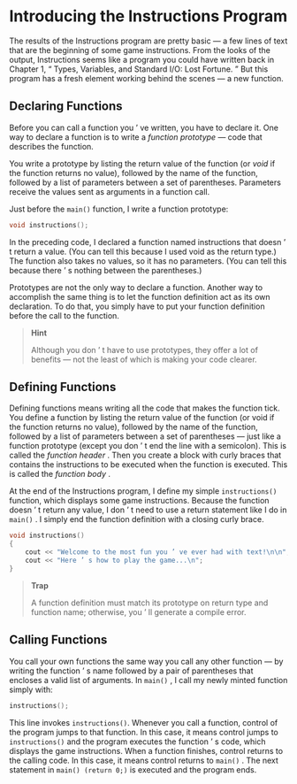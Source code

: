 # Introducing the Instructions Program 

The results of the Instructions program are pretty basic — a few lines of text that are the beginning of some game instructions. From the looks of the output, Instructions seems like a program you could have written back in Chapter 1, “ Types, Variables, and Standard I/O: Lost Fortune. ” But this program has a fresh element working behind the scenes — a new function.

## Declaring Functions 
Before you can call a function you ’ ve written, you have to declare it. One way to declare a function is to write a _function prototype_ — code that describes the function. 

You write a prototype by listing the return value of the function (or _void_ if the function returns no value), followed by the name of the function, followed by a list of parameters between a set of parentheses. Parameters receive the values sent as arguments in a function call. 

Just before the `main()` function, I write a function prototype:
```c++
void instructions();  
```
In the preceding code, I declared a function named instructions that doesn ’ t return a value. (You can tell this because I used void as the return type.) The function also takes no values, so it has no parameters. (You can tell this because there ’ s nothing between the parentheses.) 

Prototypes are not the only way to declare a function. Another way to accomplish the same thing is to let the function definition act as its own declaration. To do that, you simply have to put your function definition before the call to the function.

> **Hint**
> 
> Although you don ’ t have to use prototypes, they offer a lot of benefits — not the least of which is making your code clearer.

## Defining Functions 
Defining functions means writing all the code that makes the function tick. You define a function by listing the return value of the function (or void if the function returns no value), followed by the name of the function, followed by a list of parameters between a set of parentheses — just like a function prototype (except you don ’ t end the line with a semicolon). This is called the _function header_ . Then you create a block with curly braces that contains the instructions to be executed when the function is executed. This is called the _function body_ .

At the end of the Instructions program, I define my simple `instructions()` function, which displays some game instructions. Because the function doesn ’ t return any value, I don ’ t need to use a return statement like I do in `main()` . I simply end the function definition with a closing curly brace.

```c++
void instructions()
{
    cout << "Welcome to the most fun you ’ ve ever had with text!\n\n";
    cout << "Here ’ s how to play the game...\n";
}
```

> **Trap**
> 
> A function definition must match its prototype on return type and function name; otherwise, you ’ ll generate a compile error.

## Calling Functions 

You call your own functions the same way you call any other function — by writing the function ’ s name followed by a pair of parentheses that encloses a valid list of arguments. In `main()` , I call my newly minted function simply with:

```c++
instructions();
```
This line invokes `instructions()`. Whenever you call a function, control of the program jumps to that function. In this case, it means control jumps to `instructions()` and the program executes the function ’ s code, which displays the game instructions. When a function finishes, control returns to the calling code. In this case, it means control returns to `main()` . The next statement in `main() (return 0;)` is executed and the program ends.